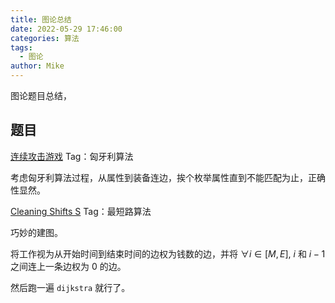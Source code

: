 ```yaml
---
title: 图论总结
date: 2022-05-29 17:46:00
categories: 算法
tags:
  - 图论
author: Mike
---
```

图论题目总结，
<!-- more -->

## 题目

[连续攻击游戏](https://www.luogu.com.cn/problem/P1640)
Tag：匈牙利算法

考虑匈牙利算法过程，从属性到装备连边，挨个枚举属性直到不能匹配为止，正确性显然。

[Cleaning Shifts S](https://www.luogu.com.cn/problem/P4644)
Tag：最短路算法

巧妙的建图。

将工作视为从开始时间到结束时间的边权为钱数的边，并将 $\forall i\in [M, E]$, $i$ 和 $i - 1$ 之间连上一条边权为 $0$ 的边。

然后跑一遍 `dijkstra` 就行了。
